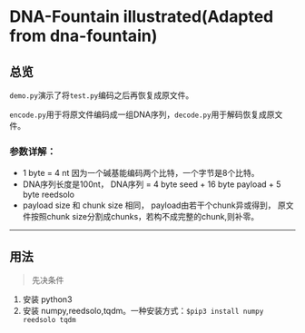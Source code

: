 # DNA-Fountain illustrated(Adapted from dna-fountain)


## 总览

`demo.py`演示了将`test.py`编码之后再恢复成原文件。

`encode.py`用于将原文件编码成一组DNA序列，`decode.py`用于解码恢复成原文件。

### 参数详解：

* 1 byte = 4 nt        因为一个碱基能编码两个比特，一个字节是8个比特。
* DNA序列长度是100nt， DNA序列 = 4 byte seed + 16 byte payload + 5 byte reedsolo
* payload size 和 chunk size 相同， payload由若干个chunk异或得到， 原文件按照chunk size分割成chunks，若构不成完整的chunk,则补零。

---

## 用法

> 先决条件

1. 安装 python3
2. 安装 numpy,reedsolo,tqdm。一种安装方式：`$pip3 install numpy reedsolo tqdm`
